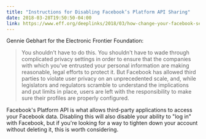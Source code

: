 ```yaml
---
title: "Instructions for Disabling Facebook’s Platform API Sharing"
date: 2018-03-28T19:50:50-04:00
link: https://www.eff.org/deeplinks/2018/03/how-change-your-facebook-settings-opt-out-platform-api-sharing
---
```

Gennie Gebhart for the Electronic Frontier Foundation: 

> You shouldn't have to do this. You shouldn't have to wade through complicated privacy settings in order to ensure that the companies with which you've entrusted your personal information are making reasonable, legal efforts to protect it. But Facebook has allowed third parties to violate user privacy on an unprecedented scale, and, while legislators and regulators scramble to understand the implications and put limits in place, users are left with the responsibility to make sure their profiles are properly configured.

Facebook's Platform API is what allows third-party applications to access your Facebook data. Disabling this will also disable your ability to "log in" with Facebook, but if you're looking for a way to tighten down your account without deleting it, this is worth considering. 